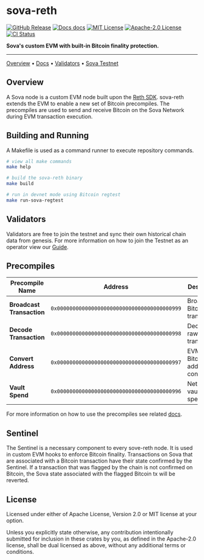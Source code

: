 <div align="left">

  # sova-reth

  [![GitHub Release][gh-release]][gh-release]
  [![Docs docs][docs-badge]][docs-url]
  [![MIT License][mit-badge]][mit-url]
  [![Apache-2.0 License][apache-badge]][apache-url]
  [![CI Status][actions-badge]][actions-url]

  **Sova's custom EVM with built-in Bitcoin finality protection.**

  ---
  [Overview](#overview) •
  [Docs](https://docs.sova.io/) •
  [Validators](#validators) •
  [Sova Testnet](https://docs.sova.io/network-information/connect-a-wallet#sova-testnet)

</div>

## Overview

A Sova node is a custom EVM node built upon the [Reth SDK](https://reth.rs/sdk). sova-reth extends the EVM to enable a new set of Bitcoin precompiles. The precompiles are used to send and receive Bitcoin on the Sova Network during EVM transaction execution.

## Building and Running

A Makefile is used as a command runner to execute repository commands.

```bash
# view all make commands
make help

# build the sova-reth binary
make build

# run in devnet mode using Bitcoin regtest
make run-sova-regtest
```

## Validators

Validators are free to join the testnet and sync their own historical chain data from genesis. For more information on how to join the Testnet as an operator view our [Guide](https://docs.sova.io/node-operators/network-operation-manual).


## Precompiles

 Precompile Name | Address | Description |
|---|---|---|
| **Broadcast Transaction** | `0x0000000000000000000000000000000000000999` | Broadcasts Bitcoin transactions |
| **Decode Transaction** | `0x0000000000000000000000000000000000000998` | Decodes raw Bitcoin transactions |
| **Convert Address** | `0x0000000000000000000000000000000000000997` | EVM to Bitcoin address conversion |
| **Vault Spend** | `0x0000000000000000000000000000000000000996` | Network vault spending |

For more information on how to use the precompiles see related [docs](https://docs.sova.io/technology/bitcoin-precompiles).

## Sentinel

The Sentinel is a necessary component to every sove-reth node. It is used in custom EVM hooks to enforce Bitcoin finality. Transactions on Sova that are associated with a Bitcoin transaction have their state confirmed by the Sentinel. If a transaction that was flagged by the chain is not confirmed on Bitcoin, the Sova state associated with the flagged Bitcoin tx will be reverted.

## License

Licensed under either of Apache License, Version 2.0 or MIT license at your option.

Unless you explicitly state otherwise, any contribution intentionally submitted for inclusion in these crates by you, as defined in the Apache-2.0 license, shall be dual licensed as above, without any additional terms or conditions.

[mit-badge]: https://img.shields.io/badge/license-MIT-blue.svg
[apache-badge]: https://img.shields.io/badge/license-Apache--2.0-blue.svg
[mit-url]: LICENSE-MIT
[apache-url]: LICENSE-APACHE
[actions-badge]: https://github.com/ithacaxyz/odyssey/workflows/unit/badge.svg
[actions-url]: https://github.com/SovaNetwork/sova-reth/actions?query=workflow%3ACI+branch%3Amain
[gh-release]: https://img.shields.io/github/v/release/SovaNetwork/sova-reth
[docs-badge]: https://img.shields.io/badge/Docs-854a15?style=flat&labelColor=1C2C2E&color=BEC5C9&logo=mdBook&logoColor=BEC5C9
[docs-url]: https://docs.sova.io/